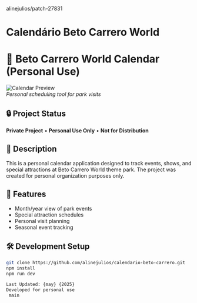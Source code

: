 alinejulios/patch-27831
# Calendário Beto Carrero World
# 🎢 Beto Carrero World Calendar (Personal Use)

![Calendar Preview](https://via.placeholder.com/800x200.png?text=My+Beto+Carrero+Calendar)  
*Personal scheduling tool for park visits*

## 🔒 Project Status
**Private Project** • **Personal Use Only** • **Not for Distribution**

## 📝 Description
This is a personal calendar application designed to track events, shows, and special attractions at Beto Carrero World theme park. The project was created for personal organization purposes only.

## 🚀 Features
- Month/year view of park events
- Special attraction schedules
- Personal visit planning
- Seasonal event tracking

## 🛠️ Development Setup
```bash
git clone https://github.com/alinejulios/calendario-beto-carrero.git
npm install
npm run dev

Last Updated: {may} {2025}
Developed for personal use
 main
